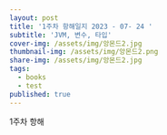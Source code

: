 ```yaml
---
layout: post
title: '1주차 항해일지 2023 - 07- 24 '
subtitle: 'JVM, 변수, 타입'
cover-img: /assets/img/앙몬드2.jpg
thumbnail-img: /assets/img/앙몬드2.png
share-img: /assets/img/앙몬드2.jpg
tags:
  - books
  - test
published: true
---
```


1주차 항해

